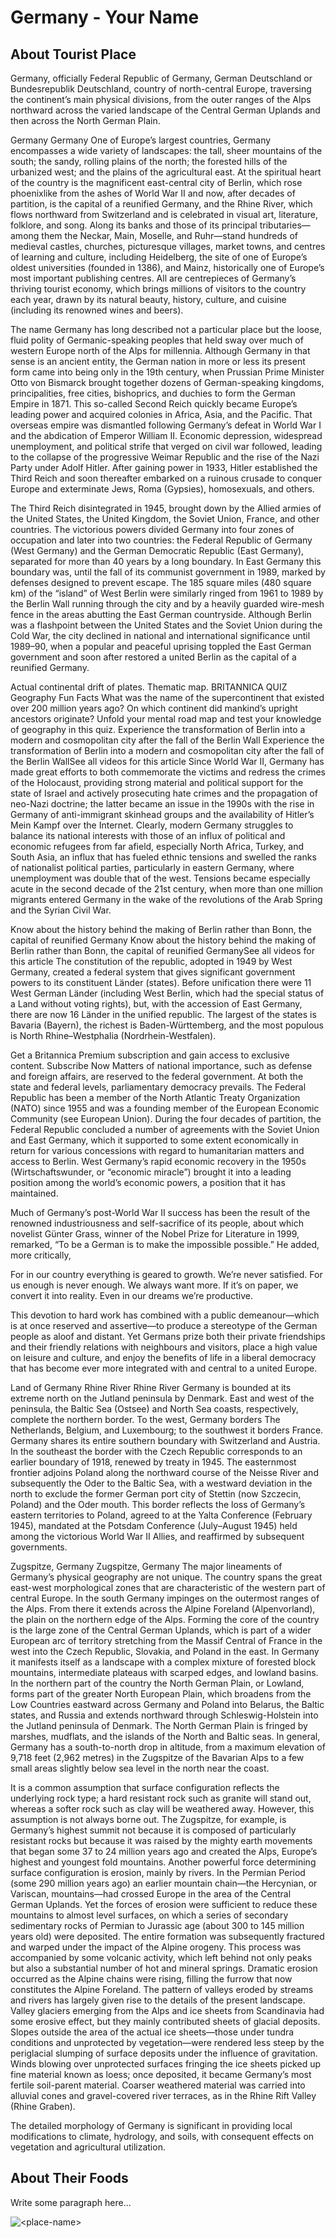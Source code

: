 # Germany - Your Name

## About Tourist Place 
Germany, officially Federal Republic of Germany, German Deutschland or Bundesrepublik Deutschland, country of north-central Europe, traversing the continent’s main physical divisions, from the outer ranges of the Alps northward across the varied landscape of the Central German Uplands and then across the North German Plain.

Germany
Germany
One of Europe’s largest countries, Germany encompasses a wide variety of landscapes: the tall, sheer mountains of the south; the sandy, rolling plains of the north; the forested hills of the urbanized west; and the plains of the agricultural east. At the spiritual heart of the country is the magnificent east-central city of Berlin, which rose phoenixlike from the ashes of World War II and now, after decades of partition, is the capital of a reunified Germany, and the Rhine River, which flows northward from Switzerland and is celebrated in visual art, literature, folklore, and song. Along its banks and those of its principal tributaries—among them the Neckar, Main, Moselle, and Ruhr—stand hundreds of medieval castles, churches, picturesque villages, market towns, and centres of learning and culture, including Heidelberg, the site of one of Europe’s oldest universities (founded in 1386), and Mainz, historically one of Europe’s most important publishing centres. All are centrepieces of Germany’s thriving tourist economy, which brings millions of visitors to the country each year, drawn by its natural beauty, history, culture, and cuisine (including its renowned wines and beers).

The name Germany has long described not a particular place but the loose, fluid polity of Germanic-speaking peoples that held sway over much of western Europe north of the Alps for millennia. Although Germany in that sense is an ancient entity, the German nation in more or less its present form came into being only in the 19th century, when Prussian Prime Minister Otto von Bismarck brought together dozens of German-speaking kingdoms, principalities, free cities, bishoprics, and duchies to form the German Empire in 1871. This so-called Second Reich quickly became Europe’s leading power and acquired colonies in Africa, Asia, and the Pacific. That overseas empire was dismantled following Germany’s defeat in World War I and the abdication of Emperor William II. Economic depression, widespread unemployment, and political strife that verged on civil war followed, leading to the collapse of the progressive Weimar Republic and the rise of the Nazi Party under Adolf Hitler. After gaining power in 1933, Hitler established the Third Reich and soon thereafter embarked on a ruinous crusade to conquer Europe and exterminate Jews, Roma (Gypsies), homosexuals, and others.


The Third Reich disintegrated in 1945, brought down by the Allied armies of the United States, the United Kingdom, the Soviet Union, France, and other countries. The victorious powers divided Germany into four zones of occupation and later into two countries: the Federal Republic of Germany (West Germany) and the German Democratic Republic (East Germany), separated for more than 40 years by a long boundary. In East Germany this boundary was, until the fall of its communist government in 1989, marked by defenses designed to prevent escape. The 185 square miles (480 square km) of the “island” of West Berlin were similarly ringed from 1961 to 1989 by the Berlin Wall running through the city and by a heavily guarded wire-mesh fence in the areas abutting the East German countryside. Although Berlin was a flashpoint between the United States and the Soviet Union during the Cold War, the city declined in national and international significance until 1989–90, when a popular and peaceful uprising toppled the East German government and soon after restored a united Berlin as the capital of a reunified Germany.

Actual continental drift of plates. Thematic map.
BRITANNICA QUIZ
Geography Fun Facts
What was the name of the supercontinent that existed over 200 million years ago? On which continent did mankind’s upright ancestors originate? Unfold your mental road map and test your knowledge of geography in this quiz.
Experience the transformation of Berlin into a modern and cosmopolitan city after the fall of the Berlin Wall
Experience the transformation of Berlin into a modern and cosmopolitan city after the fall of the Berlin WallSee all videos for this article
Since World War II, Germany has made great efforts to both commemorate the victims and redress the crimes of the Holocaust, providing strong material and political support for the state of Israel and actively prosecuting hate crimes and the propagation of neo-Nazi doctrine; the latter became an issue in the 1990s with the rise in Germany of anti-immigrant skinhead groups and the availability of Hitler’s Mein Kampf over the Internet. Clearly, modern Germany struggles to balance its national interests with those of an influx of political and economic refugees from far afield, especially North Africa, Turkey, and South Asia, an influx that has fueled ethnic tensions and swelled the ranks of nationalist political parties, particularly in eastern Germany, where unemployment was double that of the west. Tensions became especially acute in the second decade of the 21st century, when more than one million migrants entered Germany in the wake of the revolutions of the Arab Spring and the Syrian Civil War.


Know about the history behind the making of Berlin rather than Bonn, the capital of reunified Germany
Know about the history behind the making of Berlin rather than Bonn, the capital of reunified GermanySee all videos for this article
The constitution of the republic, adopted in 1949 by West Germany, created a federal system that gives significant government powers to its constituent Länder (states). Before unification there were 11 West German Länder (including West Berlin, which had the special status of a Land without voting rights), but, with the accession of East Germany, there are now 16 Länder in the unified republic. The largest of the states is Bavaria (Bayern), the richest is Baden-Württemberg, and the most populous is North Rhine–Westphalia (Nordrhein-Westfalen).

Get a Britannica Premium subscription and gain access to exclusive content.
Subscribe Now
Matters of national importance, such as defense and foreign affairs, are reserved to the federal government. At both the state and federal levels, parliamentary democracy prevails. The Federal Republic has been a member of the North Atlantic Treaty Organization (NATO) since 1955 and was a founding member of the European Economic Community (see European Union). During the four decades of partition, the Federal Republic concluded a number of agreements with the Soviet Union and East Germany, which it supported to some extent economically in return for various concessions with regard to humanitarian matters and access to Berlin. West Germany’s rapid economic recovery in the 1950s (Wirtschaftswunder, or “economic miracle”) brought it into a leading position among the world’s economic powers, a position that it has maintained.


Much of Germany’s post-World War II success has been the result of the renowned industriousness and self-sacrifice of its people, about which novelist Günter Grass, winner of the Nobel Prize for Literature in 1999, remarked, “To be a German is to make the impossible possible.” He added, more critically,

For in our country everything is geared to growth. We’re never satisfied. For us enough is never enough. We always want more. If it’s on paper, we convert it into reality. Even in our dreams we’re productive.

This devotion to hard work has combined with a public demeanour—which is at once reserved and assertive—to produce a stereotype of the German people as aloof and distant. Yet Germans prize both their private friendships and their friendly relations with neighbours and visitors, place a high value on leisure and culture, and enjoy the benefits of life in a liberal democracy that has become ever more integrated with and central to a united Europe.

Land of Germany
Rhine River
Rhine River
Germany is bounded at its extreme north on the Jutland peninsula by Denmark. East and west of the peninsula, the Baltic Sea (Ostsee) and North Sea coasts, respectively, complete the northern border. To the west, Germany borders The Netherlands, Belgium, and Luxembourg; to the southwest it borders France. Germany shares its entire southern boundary with Switzerland and Austria. In the southeast the border with the Czech Republic corresponds to an earlier boundary of 1918, renewed by treaty in 1945. The easternmost frontier adjoins Poland along the northward course of the Neisse River and subsequently the Oder to the Baltic Sea, with a westward deviation in the north to exclude the former German port city of Stettin (now Szczecin, Poland) and the Oder mouth. This border reflects the loss of Germany’s eastern territories to Poland, agreed to at the Yalta Conference (February 1945), mandated at the Potsdam Conference (July–August 1945) held among the victorious World War II Allies, and reaffirmed by subsequent governments.

Zugspitze, Germany
Zugspitze, Germany
The major lineaments of Germany’s physical geography are not unique. The country spans the great east-west morphological zones that are characteristic of the western part of central Europe. In the south Germany impinges on the outermost ranges of the Alps. From there it extends across the Alpine Foreland (Alpenvorland), the plain on the northern edge of the Alps. Forming the core of the country is the large zone of the Central German Uplands, which is part of a wider European arc of territory stretching from the Massif Central of France in the west into the Czech Republic, Slovakia, and Poland in the east. In Germany it manifests itself as a landscape with a complex mixture of forested block mountains, intermediate plateaus with scarped edges, and lowland basins. In the northern part of the country the North German Plain, or Lowland, forms part of the greater North European Plain, which broadens from the Low Countries eastward across Germany and Poland into Belarus, the Baltic states, and Russia and extends northward through Schleswig-Holstein into the Jutland peninsula of Denmark. The North German Plain is fringed by marshes, mudflats, and the islands of the North and Baltic seas. In general, Germany has a south-to-north drop in altitude, from a maximum elevation of 9,718 feet (2,962 metres) in the Zugspitze of the Bavarian Alps to a few small areas slightly below sea level in the north near the coast.

It is a common assumption that surface configuration reflects the underlying rock type; a hard resistant rock such as granite will stand out, whereas a softer rock such as clay will be weathered away. However, this assumption is not always borne out. The Zugspitze, for example, is Germany’s highest summit not because it is composed of particularly resistant rocks but because it was raised by the mighty earth movements that began some 37 to 24 million years ago and created the Alps, Europe’s highest and youngest fold mountains. Another powerful force determining surface configuration is erosion, mainly by rivers. In the Permian Period (some 290 million years ago) an earlier mountain chain—the Hercynian, or Variscan, mountains—had crossed Europe in the area of the Central German Uplands. Yet the forces of erosion were sufficient to reduce these mountains to almost level surfaces, on which a series of secondary sedimentary rocks of Permian to Jurassic age (about 300 to 145 million years old) were deposited. The entire formation was subsequently fractured and warped under the impact of the Alpine orogeny. This process was accompanied by some volcanic activity, which left behind not only peaks but also a substantial number of hot and mineral springs. Dramatic erosion occurred as the Alpine chains were rising, filling the furrow that now constitutes the Alpine Foreland. The pattern of valleys eroded by streams and rivers has largely given rise to the details of the present landscape. Valley glaciers emerging from the Alps and ice sheets from Scandinavia had some erosive effect, but they mainly contributed sheets of glacial deposits. Slopes outside the area of the actual ice sheets—those under tundra conditions and unprotected by vegetation—were rendered less steep by the periglacial slumping of surface deposits under the influence of gravitation. Winds blowing over unprotected surfaces fringing the ice sheets picked up fine material known as loess; once deposited, it became Germany’s most fertile soil-parent material. Coarser weathered material was carried into alluvial cones and gravel-covered river terraces, as in the Rhine Rift Valley (Rhine Graben).

The detailed morphology of Germany is significant in providing local modifications to climate, hydrology, and soils, with consequent effects on vegetation and agricultural utilization.





## About Their Foods
Write some paragraph here...

<img align="center" src="https://lotustours.in/assets/img/taj/photo-room-detail-1.jpg" alt="<place-name>"/>

<!--Example: <img align="center" src="https://lotustours.in/assets/img/taj/photo-room-detail-1.jpg" alt="Taj Mahal"/> -->

